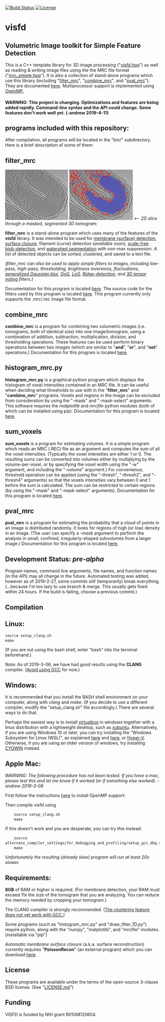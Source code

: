 [![Build Status](https://travis-ci.org/jewettaij/visfd.svg?branch=master)](https://travis-ci.org/jewettaij/visfd.svg?branch=master)
[![License](https://img.shields.io/badge/License-BSD%203--Clause-blue.svg)](https://opensource.org/licenses/BSD-3-Clause)

visfd
===========

## Volumetric Image toolkit for Simple Feature Detection

This is a C++ template library for 3D image processing
("[visfd.hpp](./lib/visfd/visfd.hpp)")
as well as reading & writing image files using the the MRC file format
("[mrc_simple.hpp](./lib/mrc_simple/mrc_simple.hpp)").
It is also a collection of stand-alone programs
which use this library
(including "[filter_mrc](./doc/doc_filter_mrc.md)",
 "[combine_mrc](./doc/doc_combine_mrc.md)",
 and
 "[pval_mrc](./doc/doc_pval_mrc.md)").
They are documented [here](./doc).
Multiprocessor support is implemented using
[OpenMP.](https://en.wikipedia.org/wiki/OpenMP)


#### WARNING: This project is changing.  Optimizations and features are being added rapidly.  Command-line syntax and the API could change.  Some features don't work well yet.  (-andrew 2019-4-11)


## programs included with this repository:

After compilation, all programs will be located in the "*bin/*" subdirectory.  Here is a brief description of some of them:


## filter_mrc
![example: a slice through a tomogram with a visible nucleoid](./doc/images/nucleoid_example_Hylemonella_gracilis.jpg)
![example: red: scale-free-blob-detection ("-blobr"), blue: fluctuation-filter ("-fluct")](./doc/images/nucleoid_example_Hylemonella_gracilis__red_blob_detection__blue_fluctuation_filter.jpg)  *<-- 2D slice through a masked, segmented 3D tomogram:*

**filter_mrc** is a stand-alone program which uses many of the
features of the **visfd** library.
It was intended to be used for
[membrane (surface) detection](https://www.ncbi.nlm.nih.gov/pubmed/24625523),
[surface closure](https://stackoverflow.com/questions/51149213/how-to-avoid-hole-filling-in-surface-reconstruction),
filament (curve) detection (*available soon*),
[scale-free blob-detection](https://en.wikipedia.org/wiki/Blob_detection),
and
[watershed segmentation](https://imagej.net/Classic_Watershed)
with non-max suppression.
A list of detected objects can be sorted, clustered, and saved to a text file.

*(filter_mrc can also be used to apply simple filters to images, including
low-pass, high-pass,
thresholding,
brightness inversions,
fluctuations,
[generalized Gaussian blur](https://en.wikipedia.org/wiki/Generalized_normal_distribution#Version_1),
[DoG](https://en.wikipedia.org/wiki/Difference_of_Gaussians),
[LoG](https://en.wikipedia.org/wiki/Blob_detection#The_Laplacian_of_Gaussian),
[Ridge-detection](https://en.wikipedia.org/wiki/Ridge_detection),
and
[3D tensor voting](https://www.cs.stevens.edu/~mordohai/public/TensorVotingTutorial_2007.pdf)
filters.)*

Documentation for this program is located
[here](./doc/doc_filter_mrc.md).
The source code for the filters used by this program
is located
[here](./lib/visfd/).
This program currently only supports the .mrc/.rec image file format.


## combine_mrc
**combine_mrc** is a program for combining two volumetric images (i.e. tomograms, both of identical size) into one image/tomogram, using a combination of addition, subtraction, multiplication, division, and thresholding operations.  These features can be used perform binary operations between two images (which are similar to "**and**", "**or**", and "**not**" operations.)
Documentation for this program is located
[here](./doc/doc_combine_mrc.md).

## histogram_mrc.py
**histogram_mrc.py** is a graphical python program which displays the
histogram of voxel intensities contained in an MRC file.
It can be useful when deciding what thresholds to use
with in the "**filter_mrc**" and "**combine_mrc**" programs.
Voxels and regions in the image can be excluded from consideration
by using the "-mask" and "-mask-select" arguments.
This software requires the *matplotlib* and *mrcfile* python modules
(both of which can be installed using pip).
Documentation for this program is located
[here](./doc/doc_histogram_mrc.md).

## sum_voxels
**sum_voxels** is a program for estimating volumes.
It is a simple program which
reads an MRC (.REC) file as an argument
and computes the sum of all the voxel intensities.
(Typically the voxel intensities are either 1 or 0.
 The resulting sums can be converted into volumes
 either by multiplying by the volume-per-voxel,
 or by specifying the voxel width using the "-w" argument,
 and including the "-volume" argument.)
For convenience, threshold operation can be applied
(using the "-thresh", "-thresh2", and "-thresh4" arguments)
so that the voxels intensities vary between 0 and 1
before the sum is calculated.
The sum can be restricted to certain regions
(by using the "-mask" and "-mask-select" arguments).
Documentation for this program is located
[here](./doc/doc_sum_voxels.md).


## pval_mrc
**pval_mrc** is a program for estimating the probability
that a cloud of points in an image is distributed randomly.
It looks for regions of high (or low) density in an image.
(The user can specify a *-mask* argument to perform the analysis
 in small, confined, irregularly-shaped subvolumes from a larger image.)
Documentation for this program is located
[here](./doc/doc_pval_mrc.md).


## Development Status: *pre-alpha*
Program names, command line arguments, file names, and function names
(in the API) may all change in the future.
Automated testing was added,
however as of 2019-2-27, some commits still (temporarily) break everything.
(...because I'm too lazy to use branch & merge.
 This usually gets fixed within 24 hours.
 If the build is failing, choose a previous commit.)


## Compilation

## Linux:

    source setup_clang.sh
    make

(If you are not using the bash shell, enter "bash" into the terminal beforehand.)


Note: As of 2019-3-06, we have had good results using the **CLANG** compiler.
      ([Avoid using GCC](https://github.com/jewettaij/visfd/issues/2) for now.)


## Windows:

   It is recommended that you install the BASH shell environment on your computer, along with *clang* and *make*.  (If you decide to use a different compiler, modify the "setup_clang.sh" file accordingly.)  There are several ways to do that.

   Perhaps the easiest way is to install [virtualbox](https://www.virtualbox.org) in windows together with a linux distribution with a lightweight desktop, such as [xubuntu](https://xubuntu.org).  Alternatively, if you are using Windows 10 or later, you can try installing the "Windows Subsystem for Linux (WSL)", as explained
[here](https://solarianprogrammer.com/2017/04/15/install-wsl-windows-subsystem-for-linux/)
and
[here](https://msdn.microsoft.com/en-us/commandline/wsl/faq),
or
[Hyper-V](https://blogs.windows.com/buildingapps/2018/09/17/run-ubuntu-virtual-machines-made-even-easier-with-hyper-v-quick-create/).
Otherwise, if you are using an older version of windows, try installing
[CYGWIN](https://www.cygwin.com/) instead.

## Apple Mac:

*WARNING: The following procedure has not been tested.
 If you have a mac, please test this and let me know if it worked
 (or if something else worked).
 -andrew 2019-3-08*

First follow the instructions
[here](https://iscinumpy.gitlab.io/post/omp-on-high-sierra/)
to install OpenMP support:

Then compile visfd using
```
    source setup_clang.sh
    make
```

If this doesn't work and you are desperate, you can try this instead:
```
    source alternate_compiler_settings/for_debugging_and_profiling/setup_gcc_dbg.sh
    make
```
*Unfortunately the resulting (already slow) program will run at least 20x slower.*


## Requirements:

**8GB** of RAM or higher is required.
(For membrane detection,
 your RAM must exceed 11x the size of the tomogram that you are analyzing.
 You can reduce the memory needed by cropping your tomogram.)

The CLANG compiler is strongly recommended.
([The clustering feature does not yet work with GCC.](https://github.com/jewettaij/visfd/issues/2))

Some programs
(such as "histogram_mrc.py" and "draw_filter_1D.py")
require python, along with the
"numpy", "matplotlib", and "mrcfile" modules.
(installable via "pip")

*Automatic membrane surface closure* (a.k.a. surface reconstruction) currently
requires "**PoissonRecon**" (an external program) which you can download
[here](https://github.com/mkazhdan/PoissonRecon).

## License

These programs are available under the terms of the open-source 3-clause BSD
license.  (See "[LICENSE.md](./LICENSE.md)")

## Funding

VISFD is funded by NIH grant R01GM120604.
